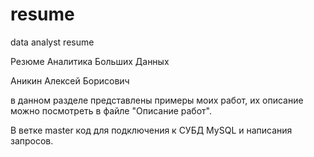 # resume
data analyst resume

Резюме Аналитика Больших Данных

Аникин Алексей Борисович

в данном разделе представлены примеры моих работ, их описание можно посмотреть в файле "Описание работ".

В ветке master код для подключения к СУБД MySQL и написания запросов.

